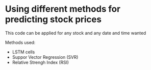 # Using different methods for predicting stock prices

This code can be applied for any stock and any date and time wanted

Methods used:
- LSTM cells
- Suppor Vector Regression (SVR)
- Relative Strengh Index (RSI)
